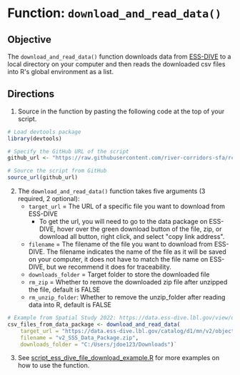 # Function: `download_and_read_data()`
## Objective
The `download_and_read_data()` function downloads data from [ESS-DIVE](https://data.ess-dive.lbl.gov/data) to a local directory on your computer and then reads the downloaded csv files into R's global environment as a list.
## Directions
1. Source in the function by pasting the following code at the top of your script.

``` R
# Load devtools package
library(devtools)

# Specify the GitHub URL of the script
github_url <- "https://raw.githubusercontent.com/river-corridors-sfa/rcsfa-essdive-api/main/ESS-DIVE_Download_R/script_ess_dive_file_download_function.R"

# Source the script from GitHub
source_url(github_url)
```

2. The `download_and_read_data()` function takes five arguments (3 required, 2 optional):
	- `target_url` = The URL of a specific file you want to download from ESS-DIVE
 		- To get the url, you will need to go to the data package on ESS-DIVE, hover over the green download button of the file, zip, or download all button, right click, and select "copy link address". 
	- `filename` = The filename of the file you want to download from ESS-DIVE. The filename indicates the name of the file as it  will be saved on  your computer, it does not have to match the file name on ESS-DIVE, but we recommend it does for traceability.
	- `downloads_folder` = Target folder to store the downloaded file
	- `rm_zip` = Whether to remove the downloaded zip file after unzipped the file, default is FALSE
	- `rm_unzip_folder`: Whether to remove the unzip_folder after reading data into R, default is FALSE  
``` R
# Example from Spatial Study 2022: https://data.ess-dive.lbl.gov/view/doi:10.15485/1969566
csv_files_from_data_package <- download_and_read_data(
	target_url = "https://data.ess-dive.lbl.gov/catalog/d1/mn/v2/object/ess-dive-e99c54f68893641-20230824T171850688",
	filename = "v2_SSS_Data_Package.zip",
	downloads_folder = "C:/Users/jdoe123/Downloads")`
```

3. See [script_ess_dive_file_download_example.R](https://github.com/river-corridors-sfa/rcsfa-essdive-api/blob/main/ESS-DIVE_Download_R/script_ess_dive_file_download_example.R) for more examples on how to use the function.
